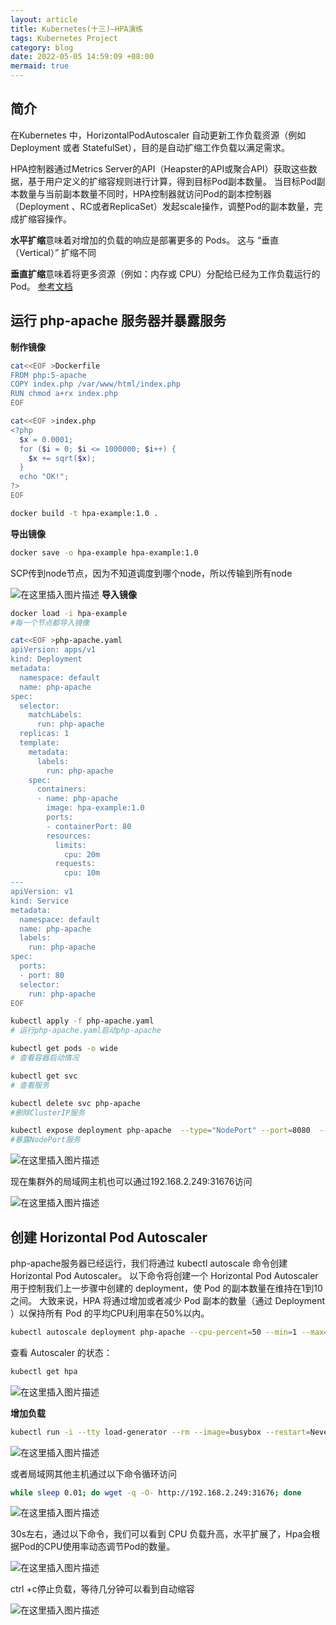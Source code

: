 ```yaml
---
layout: article
title: Kubernetes(十三)—HPA演练
tags: Kubernetes Project
category: blog
date: 2022-05-05 14:59:09 +08:00
mermaid: true
---
```

## 简介
在Kubernetes 中，HorizontalPodAutoscaler 自动更新工作负载资源（例如 Deployment 或者 StatefulSet），目的是自动扩缩工作负载以满足需求。

HPA控制器通过Metrics Server的API（Heapster的API或聚合API）获取这些数据，基于用户定义的扩缩容规则进行计算，得到目标Pod副本数量。
当目标Pod副本数量与当前副本数量不同时，HPA控制器就访问Pod的副本控制器（Deployment 、RC或者ReplicaSet）发起scale操作，调整Pod的副本数量，完成扩缩容操作。

**水平扩缩**意味着对增加的负载的响应是部署更多的 Pods。 这与 “垂直（Vertical）” 扩缩不同

 **垂直扩缩**意味着将更多资源（例如：内存或 CPU）分配给已经为工作负载运行的 Pod。
[参考文档](https://kubernetes.io/zh/docs/tasks/run-application/horizontal-pod-autoscale/)



## 运行 php-apache 服务器并暴露服务

**制作镜像**
```bash
cat<<EOF >Dockerfile
FROM php:5-apache
COPY index.php /var/www/html/index.php
RUN chmod a+rx index.php
EOF
```

```bash
cat<<EOF >index.php
<?php
  $x = 0.0001;
  for ($i = 0; $i <= 1000000; $i++) {
    $x += sqrt($x);
  }
  echo "OK!";
?>
EOF
```
```bash
docker build -t hpa-example:1.0 .
```

**导出镜像**
```bash
docker save -o hpa-example hpa-example:1.0
```
SCP传到node节点，因为不知道调度到哪个node，所以传输到所有node

![在这里插入图片描述](https://img-blog.csdnimg.cn/253a603f322f46bdb23440596ee35a2f.png)
**导入镜像**
```bash
docker load -i hpa-example
#每一个节点都导入镜像
```
```bash
cat<<EOF >php-apache.yaml
apiVersion: apps/v1
kind: Deployment
metadata:
  namespace: default
  name: php-apache
spec:
  selector:
    matchLabels:
      run: php-apache
  replicas: 1
  template:
    metadata:
      labels:
        run: php-apache
    spec:
      containers:
      - name: php-apache
        image: hpa-example:1.0
        ports:
        - containerPort: 80
        resources:
          limits:
            cpu: 20m
          requests:
            cpu: 10m
---
apiVersion: v1
kind: Service
metadata:
  namespace: default
  name: php-apache
  labels:
    run: php-apache
spec:
  ports:
  - port: 80
  selector:
    run: php-apache
EOF
```

```bash
kubectl apply -f php-apache.yaml
# 运行php-apache.yaml启动php-apache
```

```bash
kubectl get pods -o wide
# 查看容器启动情况
```

```bash
kubectl get svc
# 查看服务
```

```bash
kubectl delete svc php-apache
#删除ClusterIP服务
```
```bash
kubectl expose deployment php-apache  --type="NodePort" --port=8080  --target-port=80
#暴露NodePort服务
```

![在这里插入图片描述](https://img-blog.csdnimg.cn/c9dd3b96c871489ca1b98f539cc25ca0.png)


现在集群外的局域网主机也可以通过192.168.2.249:31676访问



![在这里插入图片描述](https://img-blog.csdnimg.cn/1001a1832165488ca3c1256a30a8be59.png)

## 创建 Horizontal Pod Autoscaler
php-apache服务器已经运行，我们将通过 kubectl autoscale 命令创建 Horizontal Pod Autoscaler。
以下命令将创建一个 Horizontal Pod Autoscaler 用于控制我们上一步骤中创建的 deployment，使 Pod 的副本数量在维持在1到10之间。
大致来说，HPA 将通过增加或者减少 Pod 副本的数量（通过 Deployment ）以保持所有 Pod 的平均CPU利用率在50%以内。
```bash
kubectl autoscale deployment php-apache --cpu-percent=50 --min=1 --max=10
```
查看 Autoscaler 的状态：

```bash
kubectl get hpa
```
![在这里插入图片描述](https://img-blog.csdnimg.cn/402b8e27baa246f99ce421b987b23962.png)

**增加负载**

```bash
kubectl run -i --tty load-generator --rm --image=busybox --restart=Never -- /bin/sh -c "while sleep 0.01; do wget -q -O- http://10.244.4.43; done"
```
![在这里插入图片描述](https://img-blog.csdnimg.cn/3e87cf629fb14533bceff3286d4f89aa.png)

或者局域网其他主机通过以下命令循环访问

```bash
while sleep 0.01; do wget -q -O- http://192.168.2.249:31676; done
```
![在这里插入图片描述](https://img-blog.csdnimg.cn/0bbca6ddf6bf431bb4b06b47be58d73a.png)

30s左右，通过以下命令，我们可以看到 CPU 负载升高，水平扩展了，Hpa会根据Pod的CPU使用率动态调节Pod的数量。

![在这里插入图片描述](https://img-blog.csdnimg.cn/2b761ada6ecb4e2ebd3ff4353efbbc00.png)

ctrl +c停止负载，等待几分钟可以看到自动缩容

![在这里插入图片描述](https://img-blog.csdnimg.cn/ff66d1988fad416da809b69cc17df0db.png)
